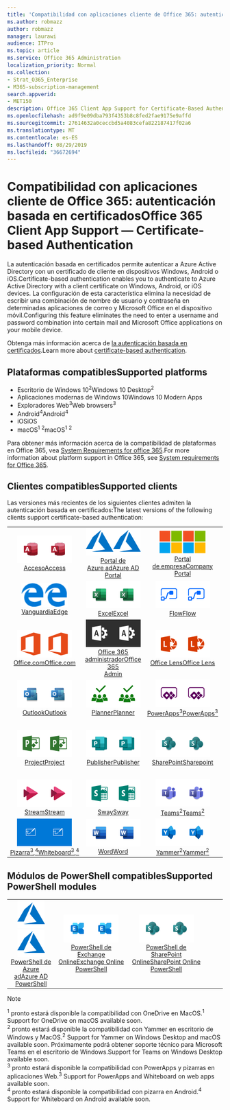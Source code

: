 ```yaml
---
title: 'Compatibilidad con aplicaciones cliente de Office 365: autenticación basada en certificados'
ms.author: robmazz
author: robmazz
manager: laurawi
audience: ITPro
ms.topic: article
ms.service: Office 365 Administration
localization_priority: Normal
ms.collection:
- Strat_O365_Enterprise
- M365-subscription-management
search.appverid:
- MET150
description: Office 365 Client App Support for Certificate-Based Authentication.
ms.openlocfilehash: ad9f9e09dba793f4353b8c8fed2fae9175e9affd
ms.sourcegitcommit: 27614632a0ceccbd5a4083cefa822187417f02a6
ms.translationtype: MT
ms.contentlocale: es-ES
ms.lasthandoff: 08/29/2019
ms.locfileid: "36672694"
---
```

# <a name="office-365-client-app-support--certificate-based-authentication"></a><span data-ttu-id="7b3f8-103">Compatibilidad con aplicaciones cliente de Office 365: autenticación basada en certificados</span><span class="sxs-lookup"><span data-stu-id="7b3f8-103">Office 365 Client App Support — Certificate-based Authentication</span></span>

<span data-ttu-id="7b3f8-104">La autenticación basada en certificados permite autenticar a Azure Active Directory con un certificado de cliente en dispositivos Windows, Android o iOS.</span><span class="sxs-lookup"><span data-stu-id="7b3f8-104">Certificate-based authentication enables you to authenticate to Azure Active Directory with a client certificate on Windows, Android, or iOS devices.</span></span> <span data-ttu-id="7b3f8-105">La configuración de esta característica elimina la necesidad de escribir una combinación de nombre de usuario y contraseña en determinadas aplicaciones de correo y Microsoft Office en el dispositivo móvil.</span><span class="sxs-lookup"><span data-stu-id="7b3f8-105">Configuring this feature eliminates the need to enter a username and password combination into certain mail and Microsoft Office applications on your mobile device.</span></span>

<span data-ttu-id="7b3f8-106">Obtenga más información acerca de [la autenticación basada en certificados](https://docs.microsoft.com/azure/active-directory/authentication/active-directory-certificate-based-authentication-get-started).</span><span class="sxs-lookup"><span data-stu-id="7b3f8-106">Learn more about [certificate-based authentication](https://docs.microsoft.com/azure/active-directory/authentication/active-directory-certificate-based-authentication-get-started).</span></span>

## <a name="supported-platforms"></a><span data-ttu-id="7b3f8-107">Plataformas compatibles</span><span class="sxs-lookup"><span data-stu-id="7b3f8-107">Supported platforms</span></span>

 - <span data-ttu-id="7b3f8-108">Escritorio de Windows 10<sup>2</sup></span><span class="sxs-lookup"><span data-stu-id="7b3f8-108">Windows 10 Desktop<sup>2</sup></span></span>
 - <span data-ttu-id="7b3f8-109">Aplicaciones modernas de Windows 10</span><span class="sxs-lookup"><span data-stu-id="7b3f8-109">Windows 10 Modern Apps</span></span>
 - <span data-ttu-id="7b3f8-110">Exploradores Web<sup>3</sup></span><span class="sxs-lookup"><span data-stu-id="7b3f8-110">Web browsers<sup>3</sup></span></span>
 - <span data-ttu-id="7b3f8-111">Android<sup>4</sup></span><span class="sxs-lookup"><span data-stu-id="7b3f8-111">Android<sup>4</sup></span></span>
 - <span data-ttu-id="7b3f8-112">iOS</span><span class="sxs-lookup"><span data-stu-id="7b3f8-112">iOS</span></span>
 - <span data-ttu-id="7b3f8-113">macOS<sup>1</sup> <sup>2</sup></span><span class="sxs-lookup"><span data-stu-id="7b3f8-113">macOS<sup>1</sup> <sup>2</sup></span></span>

<span data-ttu-id="7b3f8-114">Para obtener más información acerca de la compatibilidad de plataformas en Office 365, vea [System Requirements for office 365](https://products.office.com/office-system-requirements).</span><span class="sxs-lookup"><span data-stu-id="7b3f8-114">For more information about platform support in Office 365, see [System requirements for Office 365](https://products.office.com/office-system-requirements).</span></span>

## <a name="supported-clients"></a><span data-ttu-id="7b3f8-115">Clientes compatibles</span><span class="sxs-lookup"><span data-stu-id="7b3f8-115">Supported clients</span></span>

<span data-ttu-id="7b3f8-116">Las versiones más recientes de los siguientes clientes admiten la autenticación basada en certificados:</span><span class="sxs-lookup"><span data-stu-id="7b3f8-116">The latest versions of the following clients support certificate-based authentication:</span></span>

| | | | | | |
|:---:|:---:|:---:|:---:|:---:|:---:|
| <span data-ttu-id="7b3f8-117">![Icono de acceso](media/o365-access-64x64.png)</span><span class="sxs-lookup"><span data-stu-id="7b3f8-117">![Access icon](media/o365-access-64x64.png)</span></span> <br> [<span data-ttu-id="7b3f8-118">Acceso</span><span class="sxs-lookup"><span data-stu-id="7b3f8-118">Access</span></span>](https://products.office.com/access) | <span data-ttu-id="7b3f8-119">![Icono de Azure](media/o365-azure-64x64.png)</span><span class="sxs-lookup"><span data-stu-id="7b3f8-119">![Azure icon](media/o365-azure-64x64.png)</span></span> <br> [<span data-ttu-id="7b3f8-120">Portal de <br> Azure ad</span><span class="sxs-lookup"><span data-stu-id="7b3f8-120">Azure AD <br> Portal </span></span>](https://azure.microsoft.com/features/azure-portal/) | <span data-ttu-id="7b3f8-121">![Icono del portal de empresa](media/o365-microsoft-64x64.png)</span><span class="sxs-lookup"><span data-stu-id="7b3f8-121">![Company portal icon](media/o365-microsoft-64x64.png)</span></span> <br> [<span data-ttu-id="7b3f8-122">Portal <br> de empresa</span><span class="sxs-lookup"><span data-stu-id="7b3f8-122">Company <br> Portal </span></span>](https://docs.microsoft.com/intune-user-help/sign-in-to-the-company-portal) | <span data-ttu-id="7b3f8-123">![Icono de Delve](media/o365-delve-64x64.png)</span><span class="sxs-lookup"><span data-stu-id="7b3f8-123">![Delve icon](media/o365-delve-64x64.png)</span></span> <br> [<span data-ttu-id="7b3f8-124">Delve</span><span class="sxs-lookup"><span data-stu-id="7b3f8-124">Delve</span></span>](https://products.office.com/business/intelligent-search) | <span data-ttu-id="7b3f8-125">![Icono de Dynamics 365](media/o365-dynamics365-64x64.png)</span><span class="sxs-lookup"><span data-stu-id="7b3f8-125">![Dynamics 365 icon](media/o365-dynamics365-64x64.png)</span></span> <br> [<span data-ttu-id="7b3f8-126">Dynamics 365</span><span class="sxs-lookup"><span data-stu-id="7b3f8-126">Dynamics 365</span></span>](https://dynamics.microsoft.com) 
| <span data-ttu-id="7b3f8-127">![Icono de borde](media/o365-edge-64x64.png)</span><span class="sxs-lookup"><span data-stu-id="7b3f8-127">![Edge icon](media/o365-edge-64x64.png)</span></span> <br> [<span data-ttu-id="7b3f8-128">Vanguardia</span><span class="sxs-lookup"><span data-stu-id="7b3f8-128">Edge</span></span>](https://www.microsoft.com/windows/microsoft-edge) | <span data-ttu-id="7b3f8-129">![Icono de Excel](media/o365-excel-64x64.png)</span><span class="sxs-lookup"><span data-stu-id="7b3f8-129">![Excel icon](media/o365-excel-64x64.png)</span></span> <br> [<span data-ttu-id="7b3f8-130">Excel</span><span class="sxs-lookup"><span data-stu-id="7b3f8-130">Excel</span></span>](https://products.office.com/excel) | <span data-ttu-id="7b3f8-131">![Icono de flujo](media/o365-flow-64x64.png)</span><span class="sxs-lookup"><span data-stu-id="7b3f8-131">![Flow icon](media/o365-flow-64x64.png)</span></span> <br> [<span data-ttu-id="7b3f8-132">Flow</span><span class="sxs-lookup"><span data-stu-id="7b3f8-132">Flow</span></span>](https://flow.microsoft.com) | <span data-ttu-id="7b3f8-133">![Icono formularios](media/o365-forms-64x64.png)</span><span class="sxs-lookup"><span data-stu-id="7b3f8-133">![Forms icon](media/o365-forms-64x64.png)</span></span> <br> [<span data-ttu-id="7b3f8-134">Forms</span><span class="sxs-lookup"><span data-stu-id="7b3f8-134">Forms</span></span>](https://flow.microsoft.com/connectors/shared_microsoftforms/microsoft-forms/) | <span data-ttu-id="7b3f8-135">![Icono de Kaizala](media/o365-kaizala-64x64.png)</span><span class="sxs-lookup"><span data-stu-id="7b3f8-135">![Kaizala icon](media/o365-kaizala-64x64.png)</span></span> <br> [<span data-ttu-id="7b3f8-136">Kaizala</span><span class="sxs-lookup"><span data-stu-id="7b3f8-136">Kaizala</span></span>](https://products.office.com/en/business/microsoft-kaizala) 
| <span data-ttu-id="7b3f8-137">![Icono de Office.com](media/o365-office-64x64.png)</span><span class="sxs-lookup"><span data-stu-id="7b3f8-137">![Office.com icon](media/o365-office-64x64.png)</span></span> <br> [<span data-ttu-id="7b3f8-138">Office.com</span><span class="sxs-lookup"><span data-stu-id="7b3f8-138">Office.com</span></span>](https://www.office.com/) | <span data-ttu-id="7b3f8-139">![Icono de Office 365 administrador](media/o365-o365admin-64x64.png)</span><span class="sxs-lookup"><span data-stu-id="7b3f8-139">![Office 365 Admin icon](media/o365-o365admin-64x64.png)</span></span> <br> [<span data-ttu-id="7b3f8-140">Office 365 <br> administrador</span><span class="sxs-lookup"><span data-stu-id="7b3f8-140">Office 365 <br> Admin</span></span>](https://products.office.com/business/manage-office-365-admin-app) | <span data-ttu-id="7b3f8-141">![Icono de lente](media/o365-lens-64x64.png)</span><span class="sxs-lookup"><span data-stu-id="7b3f8-141">![Lens icon](media/o365-lens-64x64.png)</span></span> <br> [<span data-ttu-id="7b3f8-142">Office Lens</span><span class="sxs-lookup"><span data-stu-id="7b3f8-142">Office Lens</span></span>](https://www.microsoft.com/p/office-lens/9wzdncrfj3t8?activetab=pivot%3Aoverviewtab) | <span data-ttu-id="7b3f8-143">![Icono de OneDrive para la empresa](media/o365-OneDrive-64x64.png)</span><span class="sxs-lookup"><span data-stu-id="7b3f8-143">![OneDrive for Business icon](media/o365-OneDrive-64x64.png)</span></span> <br> [<span data-ttu-id="7b3f8-144">OneDrive<sup>1</sup></span><span class="sxs-lookup"><span data-stu-id="7b3f8-144">OneDrive<sup>1</sup></span></span>](https://products.office.com/onedrive-for-business/online-cloud-storage) |  <span data-ttu-id="7b3f8-145">![Icono de OneNote](media/o365-OneNote-64x64.png)</span><span class="sxs-lookup"><span data-stu-id="7b3f8-145">![OneNote icon](media/o365-OneNote-64x64.png)</span></span> <br> [<span data-ttu-id="7b3f8-146">OneNote</span><span class="sxs-lookup"><span data-stu-id="7b3f8-146">OneNote</span></span>](https://products.office.com/onenote) 
| <span data-ttu-id="7b3f8-147">![Icono de Outlook](media/o365-outlook-64x64.png)</span><span class="sxs-lookup"><span data-stu-id="7b3f8-147">![Outlook icon](media/o365-outlook-64x64.png)</span></span> <br> [<span data-ttu-id="7b3f8-148">Outlook</span><span class="sxs-lookup"><span data-stu-id="7b3f8-148">Outlook</span></span>](https://products.office.com/outlook) | <span data-ttu-id="7b3f8-149">![Icono de Planner](media/o365-planner-64x64.png)</span><span class="sxs-lookup"><span data-stu-id="7b3f8-149">![Planner icon](media/o365-planner-64x64.png)</span></span> <br> [<span data-ttu-id="7b3f8-150">Planner</span><span class="sxs-lookup"><span data-stu-id="7b3f8-150">Planner</span></span>](https://products.office.com/business/task-management-software) | <span data-ttu-id="7b3f8-151">![Icono de PowerApps](media/o365-powerapps-64x64.png)</span><span class="sxs-lookup"><span data-stu-id="7b3f8-151">![PowerApps icon](media/o365-powerapps-64x64.png)</span></span> <br> [<span data-ttu-id="7b3f8-152">PowerApps<sup>3</sup></span><span class="sxs-lookup"><span data-stu-id="7b3f8-152">PowerApps<sup>3</sup></span></span>](https://powerapps.microsoft.com) | <span data-ttu-id="7b3f8-153">![Icono de PowerBI](media/o365-powerbi-64x64.png)</span><span class="sxs-lookup"><span data-stu-id="7b3f8-153">![PowerBI icon](media/o365-powerbi-64x64.png)</span></span> <br> [<span data-ttu-id="7b3f8-154">Power BI</span><span class="sxs-lookup"><span data-stu-id="7b3f8-154">Power BI</span></span>](https://powerbi.microsoft.com)| <span data-ttu-id="7b3f8-155">![Icono de PowerPoint](media/o365-powerpoint-64x64.png)</span><span class="sxs-lookup"><span data-stu-id="7b3f8-155">![PowerPoint icon](media/o365-powerpoint-64x64.png)</span></span> <br> [<span data-ttu-id="7b3f8-156">PowerPoint</span><span class="sxs-lookup"><span data-stu-id="7b3f8-156">PowerPoint</span></span>](https://products.office.com/powerpoint) 
| <span data-ttu-id="7b3f8-157">![Icono de proyecto](media/o365-project-64x64.png)</span><span class="sxs-lookup"><span data-stu-id="7b3f8-157">![Project icon](media/o365-project-64x64.png)</span></span> <br> [<span data-ttu-id="7b3f8-158">Project</span><span class="sxs-lookup"><span data-stu-id="7b3f8-158">Project</span></span>](https://products.office.com/project) | <span data-ttu-id="7b3f8-159">![Icono de Publisher](media/o365-publisher-64x64.png)</span><span class="sxs-lookup"><span data-stu-id="7b3f8-159">![Publisher icon](media/o365-publisher-64x64.png)</span></span> <br> [<span data-ttu-id="7b3f8-160">Publisher</span><span class="sxs-lookup"><span data-stu-id="7b3f8-160">Publisher</span></span>](https://products.office.com/publisher) | <span data-ttu-id="7b3f8-161">![Icono de SharePoint](media/o365-sharepoint-64x64.png)</span><span class="sxs-lookup"><span data-stu-id="7b3f8-161">![SharePoint icon](media/o365-sharepoint-64x64.png)</span></span> <br> [<span data-ttu-id="7b3f8-162">SharePoint</span><span class="sxs-lookup"><span data-stu-id="7b3f8-162">Sharepoint</span></span>](https://products.office.com/sharepoint) | <span data-ttu-id="7b3f8-163">![Icono de Skype empresarial](media/o365-skypeforbusiness-64x64.png)</span><span class="sxs-lookup"><span data-stu-id="7b3f8-163">![Skype for Business icon](media/o365-skypeforbusiness-64x64.png)</span></span> <br> [<span data-ttu-id="7b3f8-164">Skype <br> empresarial</span><span class="sxs-lookup"><span data-stu-id="7b3f8-164">Skype for <br> Business</span></span>](https://www.skype.com/business/) | <span data-ttu-id="7b3f8-165">![Icono de notas adhesivas](media/o365-stickynotes-64x64.png)</span><span class="sxs-lookup"><span data-stu-id="7b3f8-165">![Sticky Notes icon](media/o365-stickynotes-64x64.png)</span></span> <br> [<span data-ttu-id="7b3f8-166">Notas rápidas</span><span class="sxs-lookup"><span data-stu-id="7b3f8-166">Sticky Notes</span></span>](https://www.microsoft.com/p/microsoft-sticky-notes/9nblggh4qghw) 
| <span data-ttu-id="7b3f8-167">![Icono de secuencia](media/o365-stream-64x64.png)</span><span class="sxs-lookup"><span data-stu-id="7b3f8-167">![Stream icon](media/o365-stream-64x64.png)</span></span> <br> [<span data-ttu-id="7b3f8-168">Stream</span><span class="sxs-lookup"><span data-stu-id="7b3f8-168">Stream</span></span>](https://stream.microsoft.com) | <span data-ttu-id="7b3f8-169">![Icono de Sway](media/o365-sway-64x64.png)</span><span class="sxs-lookup"><span data-stu-id="7b3f8-169">![Sway icon](media/o365-sway-64x64.png)</span></span> <br> [<span data-ttu-id="7b3f8-170">Sway</span><span class="sxs-lookup"><span data-stu-id="7b3f8-170">Sway</span></span>](https://sway.com) | <span data-ttu-id="7b3f8-171">![Icono de Teams](media/o365-teams-64x64.png)</span><span class="sxs-lookup"><span data-stu-id="7b3f8-171">![Teams icon](media/o365-teams-64x64.png)</span></span> <br> [<span data-ttu-id="7b3f8-172">Teams<sup>2</sup></span><span class="sxs-lookup"><span data-stu-id="7b3f8-172">Teams<sup>2</sup></span></span>](https://products.office.com/microsoft-teams/group-chat-software) | <span data-ttu-id="7b3f8-173">![Icono de tarea pendiente](media/o365-todo-64x64.png)</span><span class="sxs-lookup"><span data-stu-id="7b3f8-173">![To-Do icon](media/o365-todo-64x64.png)</span></span> <br> [<span data-ttu-id="7b3f8-174">To-Do</span><span class="sxs-lookup"><span data-stu-id="7b3f8-174">To-Do</span></span>](https://todo.microsoft.com) | <span data-ttu-id="7b3f8-175">![Icono de Visio](media/o365-visio-64x64.png)</span><span class="sxs-lookup"><span data-stu-id="7b3f8-175">![Visio icon](media/o365-visio-64x64.png)</span></span> <br> [<span data-ttu-id="7b3f8-176">Visio</span><span class="sxs-lookup"><span data-stu-id="7b3f8-176">Visio</span></span>](https://products.office.com/visio/flowchart-software) 
| <span data-ttu-id="7b3f8-177">![Icono de la pizarra](media/o365-whiteboard-64x64.png)</span><span class="sxs-lookup"><span data-stu-id="7b3f8-177">![Whiteboard icon](media/o365-whiteboard-64x64.png)</span></span> <br> [<span data-ttu-id="7b3f8-178">Pizarra<sup>3</sup>,<sup>4</sup></span><span class="sxs-lookup"><span data-stu-id="7b3f8-178">Whiteboard<sup>3</sup>,<sup>4</sup></span></span>](https://whiteboard.microsoft.com/) | <span data-ttu-id="7b3f8-179">![Icono de Word](media/o365-word-64x64.png)</span><span class="sxs-lookup"><span data-stu-id="7b3f8-179">![Word icon](media/o365-word-64x64.png)</span></span> <br> [<span data-ttu-id="7b3f8-180">Word</span><span class="sxs-lookup"><span data-stu-id="7b3f8-180">Word</span></span>](https://products.office.com/word) | <span data-ttu-id="7b3f8-181">![Icono de Yammer](media/o365-yammer-64x64.png)</span><span class="sxs-lookup"><span data-stu-id="7b3f8-181">![Yammer icon](media/o365-yammer-64x64.png)</span></span> <br> [<span data-ttu-id="7b3f8-182">Yammer<sup>2</sup></span><span class="sxs-lookup"><span data-stu-id="7b3f8-182">Yammer<sup>2</sup></span></span>](https://products.office.com/yammer/yammer-overview) |

## <a name="supported-powershell-modules"></a><span data-ttu-id="7b3f8-183">Módulos de PowerShell compatibles</span><span class="sxs-lookup"><span data-stu-id="7b3f8-183">Supported PowerShell modules</span></span>

| | | | | | |
|:---:|:---:|:---:|:---:|:---:|:---:|
| <span data-ttu-id="7b3f8-184">![Icono de Azure](media/o365-azure-64x64.png)</span><span class="sxs-lookup"><span data-stu-id="7b3f8-184">![Azure icon](media/o365-azure-64x64.png)</span></span> <br> [<span data-ttu-id="7b3f8-185">PowerShell de <br> Azure ad</span><span class="sxs-lookup"><span data-stu-id="7b3f8-185">Azure AD <br> PowerShell</span></span>](https://docs.microsoft.com/powershell/azure/active-directory/overview?view=azureadps-2.0) | <span data-ttu-id="7b3f8-186">![Icono de Exchange](media/o365-exchange-64x64.png)</span><span class="sxs-lookup"><span data-stu-id="7b3f8-186">![Exchange icon](media/o365-exchange-64x64.png)</span></span> <br> [<span data-ttu-id="7b3f8-187">PowerShell de <br> Exchange Online</span><span class="sxs-lookup"><span data-stu-id="7b3f8-187">Exchange Online <br> PowerShell</span></span>](https://docs.microsoft.com/powershell/exchange/exchange-online/exchange-online-powershell?view=exchange-ps) | <span data-ttu-id="7b3f8-188">![Icono de SharePoint](media/o365-sharepoint-64x64.png)</span><span class="sxs-lookup"><span data-stu-id="7b3f8-188">![SharePoint icon](media/o365-sharepoint-64x64.png)</span></span> <br> [<span data-ttu-id="7b3f8-189">PowerShell de <br> SharePoint Online</span><span class="sxs-lookup"><span data-stu-id="7b3f8-189">SharePoint Online <br> PowerShell</span></span>](https://docs.microsoft.com/sharepoint/manage-team-and-communication-sites-in-powershell)

> [!NOTE]
> <span data-ttu-id="7b3f8-190"><sup>1</sup> pronto estará disponible la compatibilidad con OneDrive en MacOS.</span><span class="sxs-lookup"><span data-stu-id="7b3f8-190"><sup>1</sup> Support for OneDrive on macOS available soon.</span></span> <br>
> <span data-ttu-id="7b3f8-191"><sup>2</sup> pronto estará disponible la compatibilidad con Yammer en escritorio de Windows y MacOS.</span><span class="sxs-lookup"><span data-stu-id="7b3f8-191"><sup>2</sup> Support for Yammer on Windows Desktop and macOS available soon.</span></span> <span data-ttu-id="7b3f8-192">Próximamente podrá obtener soporte técnico para Microsoft Teams en el escritorio de Windows.</span><span class="sxs-lookup"><span data-stu-id="7b3f8-192">Support for Teams on Windows Desktop available soon.</span></span><br>
> <span data-ttu-id="7b3f8-193"><sup>3</sup> pronto estará disponible la compatibilidad con PowerApps y pizarras en aplicaciones Web.</span><span class="sxs-lookup"><span data-stu-id="7b3f8-193"><sup>3</sup> Support for PowerApps and Whiteboard on web apps available soon.</span></span> <br>
> <span data-ttu-id="7b3f8-194"><sup>4</sup> pronto estará disponible la compatibilidad con pizarra en Android.</span><span class="sxs-lookup"><span data-stu-id="7b3f8-194"><sup>4</sup> Support for Whiteboard on Android available soon.</span></span>
